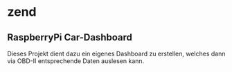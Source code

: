 # zend
## RaspberryPi Car-Dashboard
Dieses Projekt dient dazu ein eigenes Dashboard zu erstellen, welches dann via OBD-II entsprechende Daten auslesen kann.
